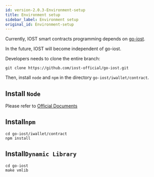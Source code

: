 ```yaml
---
id: version-2.0.3-Environment-setup
title: Environment setup
sidebar_label: Environment setup
original_id: Environment-setup
---
```


Currently, IOST smart contracts programming depends on [go-iost](https://github.com/iost-official/go-iost).

In the future, IOST will become independent of go-iost.

Developers needs to clone the entire branch:

```shell
git clone https://github.com/iost-official/go-iost.git
```

Then, install `node` and `npm` in the directory `go-iost/iwallet/contract`.

## Install ```Node```

Please refer to [Official Documents](https://nodejs.org/zh-cn/download/package-manager/#macos)

## Install```npm```

```git
cd go-iost/iwallet/contract
npm install
```

## Install```Dynamic Library```

```git
cd go-iost
make vmlib
```
